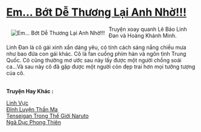 <a href="https://utruyen.com/em-bot-de-thuong-lai-anh-nho/16067/" title="Em... Bớt Dễ Thương Lại Anh Nhờ!!!"><h1>Em... Bớt Dễ Thương Lại Anh Nhờ!!!</h1></a><div style="display:table"><img align="right" style="float: left; padding: 10px;" src="https://utruyen.com/images/story/200x260/em-bot-de-thuong-lai-anh-nho.jpg" alt="Em... Bớt Dễ Thương Lại Anh Nhờ!!!">Truyện xoay quanh Lê Bảo Linh Đan và Hoàng Khánh Minh.<p></p>Linh Đan là cô gái xinh xắn dáng yêu, có tính cách sáng nắng chiều mưa như bao đứa con gái khác. Cô là fan cuồng phim hàn và ngôn tình Trung Quốc. Cô cũng thường mơ ước sau này lấy được một người chồng soái ca...Và sau này cô đã gặp được một người còn đẹp trai hơn mọi tưởng tượng của cô.</div><p><br><b>Truyện Hay Khác :</b></p><a href="https://utruyen.com/linh-vuc/10188/" alt="Linh Vực">Linh Vực</a><br/><a href="https://github.com/quanluxury/truyenhot/tree/master/truyenhay/17569/" alt="Đỉnh Luyện Thần Ma">Đỉnh Luyện Thần Ma</a><br/><a href="https://github.com/quanluxury/ngontinhhot/tree/master/truyenhay/19238/" alt="Tenseigan Trong Thế Giới Naruto">Tenseigan Trong Thế Giới Naruto</a><br/><a href="https://github.com/quanluxury/truyenhot/tree/master/truyenhay/8438/" alt="Ngã Dục Phong Thiên">Ngã Dục Phong Thiên</a><br/>